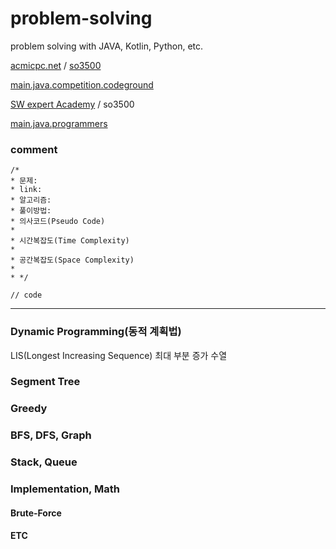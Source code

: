 # problem-solving
problem solving with JAVA, Kotlin, Python, etc.

[acmicpc.net](https://www.acmicpc.net/problem/)   /  [so3500](https://www.acmicpc.net/user/so3500)

[main.java.competition.codeground](https://www.codeground.org/)

[SW expert Academy](https://www.swexpertacademy.com/main/main.do)  /  so3500

[main.java.programmers](https://programmers.co.kr/)



### comment

```
/*
* 문제:
* link: 
* 알고리즘: 
* 풀이방법: 
* 의사코드(Pseudo Code)
*
* 시간복잡도(Time Complexity)
*  
* 공간복잡도(Space Complexity)
*   
* */

// code
```



----

### Dynamic Programming(동적 계획법)

LIS(Longest Increasing Sequence) 최대 부분 증가 수열

### Segment Tree

### Greedy

### BFS, DFS, Graph

### Stack, Queue

### Implementation, Math

#### Brute-Force

#### ETC
